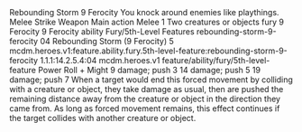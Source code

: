 <ability>
  <name>Rebounding Storm</name>
  <cost>9 Ferocity</cost>
  <flavor>You knock around enemies like playthings.</flavor>
  <keywords>
    <keyword>Melee</keyword>
    <keyword>Strike</keyword>
    <keyword>Weapon</keyword>
  </keywords>
  <type>Main action</type>
  <distance>Melee 1</distance>
  <target>Two creatures or objects</target>
  <metadata>
    <class>fury</class>
    <cost>9 Ferocity</cost>
    <cost_amount>9</cost_amount>
    <cost_resource>Ferocity</cost_resource>
    <feature_type>ability</feature_type>
    <file_dpath>Fury/5th-Level Features</file_dpath>
    <item_id>rebounding-storm-9-ferocity</item_id>
    <item_index>04</item_index>
    <item_name>Rebounding Storm (9 Ferocity)</item_name>
    <level>5</level>
    <scc>mcdm.heroes.v1:feature.ability.fury.5th-level-feature:rebounding-storm-9-ferocity</scc>
    <scdc>1.1.1:14.2.5.4:04</scdc>
    <source>mcdm.heroes.v1</source>
    <type>feature/ability/fury/5th-level-feature</type>
  </metadata>
  <effects>
    <effect type="roll">
      <roll>Power Roll + Might</roll>
      <t1>9 damage; push 3</t1>
      <t2>14 damage; push 5</t2>
      <t3>19 damage; push 7</t3>
    </effect>
    <effect type="mundane">When a target would end this forced movement by colliding with a creature or object, they take damage as usual, then are pushed the remaining distance away from the creature or object in the direction they came from. As long as forced movement remains, this effect continues if the target collides with another creature or object.</effect>
  </effects>
</ability>
